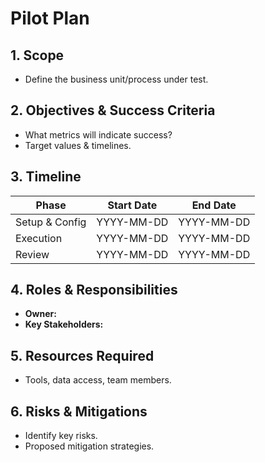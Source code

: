 # Pilot Plan

## 1. Scope
- Define the business unit/process under test.

## 2. Objectives & Success Criteria
- What metrics will indicate success?
- Target values & timelines.

## 3. Timeline
| Phase         | Start Date | End Date   |
|---------------|------------|------------|
| Setup & Config| YYYY-MM-DD | YYYY-MM-DD |
| Execution     | YYYY-MM-DD | YYYY-MM-DD |
| Review        | YYYY-MM-DD | YYYY-MM-DD |

## 4. Roles & Responsibilities
- **Owner:**
- **Key Stakeholders:**

## 5. Resources Required
- Tools, data access, team members.

## 6. Risks & Mitigations
- Identify key risks.
- Proposed mitigation strategies.